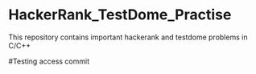 # HackerRank_TestDome_Practise
This repository contains important hackerank and testdome problems in C/C++

#Testing access commit

